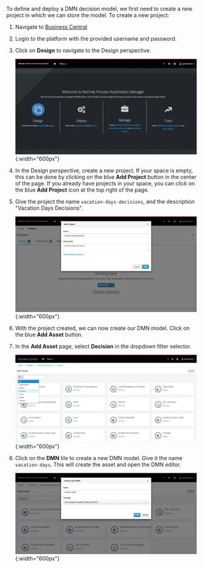 To define and deploy a DMN decision model, we first need to create a new project in which we can store the model. To create a new project:

1. Navigate to [Business Central](http://localhost:8080/business-central)

2. Login to the platform with the provided username and password.

3. Click on **Design** to navigate to the Design perspective.

    ![BC Splash Screen](../99_images/business_automation/dmn/business-central-design.png){:width="600px"}
4. In the Design perspective, create a new project. If your space is empty, this can be done by clicking on the blue **Add Project** button in the center of the page. If you already have projects in your space, you can click on the blue **Add Project** icon at the top right of the page.

5. Give the project the name `vacation-days-decisions`, and the description "Vacation Days Decisions".

    ![Create Vacations Days Project](../99_images/business_automation/dmn/add-project-vacation-days-decisions.png){:width="600px"}

6. With the project created, we can now create our DMN model. Click on the blue **Add Asset** button.

7. In the **Add Asset** page, select **Decision** in the dropdown filter selector.

    ![Filter Assets](../99_images/business_automation/dmn/new-asset-decisions-filter.png){:width="600px"}

8. Click on the **DMN** tile to create a new DMN model. Give it the name `vacation-days`. This will create the asset and open the DMN editor.

    ![Create DMN Vacation Days](../99_images/business_automation/dmn/add-dmn-vacation-days.png){:width="600px"}